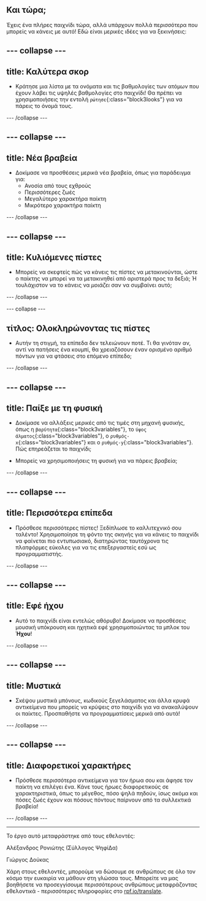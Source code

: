 ## Και τώρα;

Έχεις ένα πλήρες παιχνίδι τώρα, αλλά υπάρχουν πολλά περισσότερα που μπορείς να κάνεις με αυτό! Εδώ είναι μερικές ιδέες για να ξεκινήσεις:

--- collapse ---
---
title: Καλύτερα σκορ
---

+ Κράτησε μια λίστα με τα ονόματα και τις βαθμολογίες των ατόμων που έχουν λάβει τις υψηλές βαθμολογίες στο παιχνίδι! Θα πρέπει να χρησιμοποιήσεις την εντολή `ρώτησε`{:class="block3looks"} για να πάρεις το όνομά τους.

--- /collapse ---

--- collapse ---
---
title: Νέα βραβεία
---

+ Δοκίμασε να προσθέσεις μερικά νέα βραβεία, όπως για παράδειγμα για: 
  + Ανοσία από τους εχθρούς
  + Περισσότερες ζωές
  + Μεγαλύτερο χαρακτήρα παίκτη
  + Μικρότερο χαρακτήρα παίκτη

--- /collapse ---

--- collapse ---
---
title: Κυλιόμενες πίστες
---

+ Μπορείς να σκεφτείς πώς να κάνεις τις πίστες να μετακινούνται, ώστε ο παίκτης να μπορεί να τα μετακινηθεί από αριστερά προς τα δεξιά; Ή τουλάχιστον να το κάνεις να *μοιάζει* σαν να συμβαίνει αυτό;

--- /collapse ---

--- collapse ---

## τίτλος: Ολοκληρώνοντας τις πίστες

+ Αυτήν τη στιγμή, τα επίπεδα δεν τελειώνουν ποτέ. Τι θα γινόταν αν, αντί να πατήσεις ένα κουμπί, θα χρειαζόσουν έναν ορισμένο αριθμό πόντων για να φτάσεις στο επόμενο επίπεδο;

--- /collapse ---

--- collapse ---
---
title: Παίξε με τη φυσική
---

+ Δοκίμασε να αλλάξεις μερικές από τις τιμές στη μηχανή φυσικής, όπως η `βαρύτητα`{:class="block3variables"}, το `ύψος άλματος`{:class="block3variables"}, ο `ρυθμός-x`{:class="block3variables"} και ο `ρυθμός-y`{:class="block3variables"}. Πώς επηρεάζεται το παιχνίδι;

+ Μπορείς να χρησιμοποιήσεις τη φυσική για να πάρεις βραβεία;

--- /collapse ---

--- collapse ---
---
title: Περισσότερα επίπεδα
---

+ Πρόσθεσε περισσότερες πίστες! Ξεδίπλωσε το καλλιτεχνικό σου ταλέντο! Χρησιμοποίησε τη φόντο της σκηνής για να κάνεις το παιχνίδι να φαίνεται πιο εντυπωσιακό, διατηρώντας ταυτόχρονα τις πλατφόρμες εύκολες για να τις επεξεργαστείς εσύ ως προγραμματιστής.

--- /collapse ---

--- collapse ---
---
title: Εφέ ήχου
---

+ Αυτό το παιχνίδι είναι εντελώς αθόρυβο! Δοκίμασε να προσθέσεις μουσική υπόκρουση και ηχητικά εφέ χρησιμοποιώντας τα μπλοκ του **Ήχου**!

--- /collapse ---

--- collapse ---
---
title: Μυστικά
---

+ Σκέψου μυστικά μπόνους, κωδικούς ξεγελάσματος και άλλα κρυφά αντικείμενα που μπορείς να κρύψεις στο παιχνίδι για να ανακαλύψουν οι παίκτες. Προσπαθήστε να προγραμματίσεις μερικά από αυτά!

--- /collapse ---

--- collapse ---
---
title: Διαφορετικοί χαρακτήρες
---

+ Πρόσθεσε περισσότερα αντικείμενα για τον ήρωα σου και άφησε τον παίκτη να επιλέγει ένα. Κάνε τους ήρωες διαφορετικούς σε χαρακτηριστικά, όπως το μέγεθος, πόσο ψηλά πηδούν, ίσως ακόμα και πόσες ζωές έχουν και πόσους πόντους παίρνουν από τα συλλεκτικά βραβεία! 

--- /collapse ---


***
Το έργο αυτό μεταφράστηκε από τους εθελοντές:

Αλέξανδρος Ρονιώτης (Σύλλογος ΨηφίΔα)

Γιώργος Δούκας

Χάρη στους εθελοντές, μπορούμε να δώσουμε σε ανθρώπους σε όλο τον κόσμο την ευκαιρία να μάθουν στη γλώσσα τους. Μπορείτε να μας βοηθήσετε να προσεγγίσουμε περισσότερους ανθρώπους μεταφράζοντας εθελοντικά - περισσότερες πληροφορίες στο [rpf.io/translate](https://rpf.io/translate).